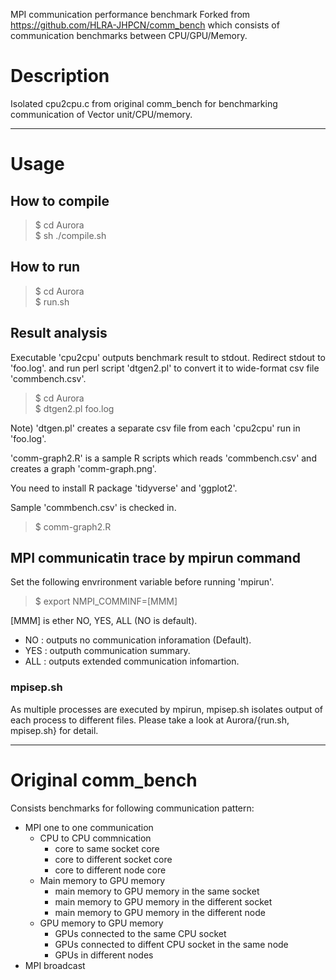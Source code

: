 MPI communication performance benchmark
Forked from <https://github.com/HLRA-JHPCN/comm_bench>
 which consists of communication benchmarks between CPU/GPU/Memory.

# Description
Isolated cpu2cpu.c from original comm_bench for benchmarking communication of Vector unit/CPU/memory.

------
# Usage
## How to compile
> $ cd Aurora  
> $ sh ./compile.sh

## How to run
> $ cd Aurora  
> $ run.sh

## Result analysis
Executable 'cpu2cpu' outputs benchmark result to stdout.
Redirect stdout to 'foo.log'. and run perl script 'dtgen2.pl' to convert it to wide-format csv file 'commbench.csv'.
> $ cd Aurora  
> $ dtgen2.pl foo.log

Note) 'dtgen.pl' creates a separate csv file from each 'cpu2cpu' run in 'foo.log'.  
  
'comm-graph2.R' is a sample R scripts which reads 'commbench.csv' and creates a graph 'comm-graph.png'.  

You need to install R package 'tidyverse' and 'ggplot2'.

Sample 'commbench.csv' is checked in.

> $ comm-graph2.R  


## MPI communicatin trace by mpirun command
Set the following envrironment variable before running 'mpirun'.
> $ export NMPI_COMMINF=\[MMM\]

\[MMM\] is ether NO, YES, ALL (NO is default).
   * NO  : outputs no communication inforamation (Default).
   * YES : outputh communication summary.
   * ALL : outputs extended communication infomartion.

### mpisep.sh
 As multiple processes are executed by mpirun, mpisep.sh isolates output of each process to different files.
 Please take a look at Aurora/{run.sh, mpisep.sh} for detail.


------
# Original comm_bench
Consists benchmarks for following communication pattern:

* MPI one to one communication
  * CPU to CPU commnication
     * core to same socket core
     * core to different socket core
     * core to different node core
  * Main memory to GPU memory
     * main memory to GPU memory in the same socket
     * main memory to GPU memory in the different socket
     * main memory to GPU memory in the different node
  * GPU memory to GPU memory
     * GPUs connected to the same CPU socket
     * GPUs connected to diffent CPU socket in the same node
     * GPUs in different nodes
* MPI broadcast
